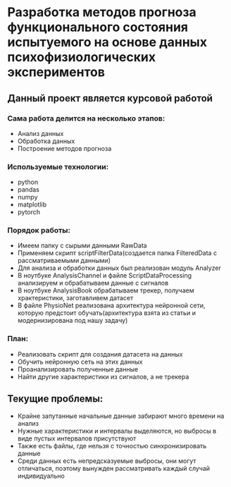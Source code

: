 Разработка методов прогноза функционального
состояния испытуемого на основе данных 
психофизиологических экспериментов
=================
## Данный проект является курсовой работой
### Сама работа делится на несколько этапов:
* Анализ данных
* Обработка данных
* Построение методов прогноза

### Используемые технологии:
* python
* pandas
* numpy
* matplotlib
* pytorch

### Порядок работы:
* Имеем папку с сырыми данными RawData
* Применяем скрипт scriptFilterData(создается папка FilteredData с рассматриваемыми данными)
* Для анализа и обработки данных был реализован модуль Analyzer
* В ноутбуке AnalysisChannel и файле ScriptDataProcessing анализируем и обрабатываем данные с сигналов
* В ноутбуке AnalysisBook обрабатываем трекер, получаем храктеристики, заготавливем датасет
* В файле PhysioNet реализована архитектура нейронной сети, которую предстоит обучать(архитектура взята из статьи и модернизирована под нашу задачу)

### План:
* Реализовать скрипт для создания датасета на данных
* Обучить нейронную сеть на этих данных
* Проанализировать полученные данные
* Найти другие характеристики из сигналов, а не трекера


## Текущие проблемы:
* Крайне запутанные начальные данные забирают много времени на анализ
* Нужные характеристики и интервалы выделяются, но выбросы в виде пустых интервалов присутствуют
* Также есть файлы, где нельзя с точностью синхронизировать данные
* Среди данных есть непредсказуемые выбросы, они могут отличаться, поэтому вынужден рассматривать каждый случай индивидуально
